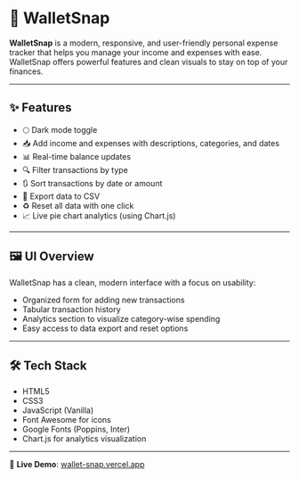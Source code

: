 # 💸 WalletSnap

**WalletSnap** is a modern, responsive, and user-friendly personal expense tracker that helps you manage your income and expenses with ease.  WalletSnap offers powerful features and clean visuals to stay on top of your finances.

---

## ✨ Features

- 🌕 Dark mode toggle
- 📥 Add income and expenses with descriptions, categories, and dates
- 📊 Real-time balance updates
- 🔍 Filter transactions by type
- 🔃 Sort transactions by date or amount
- 🧾 Export data to CSV
- ♻️ Reset all data with one click
- 📈 Live pie chart analytics (using Chart.js)

---

## 🖼️ UI Overview

WalletSnap has a clean, modern interface with a focus on usability:
- Organized form for adding new transactions
- Tabular transaction history
- Analytics section to visualize category-wise spending
- Easy access to data export and reset options

---

## 🛠️ Tech Stack

- HTML5
- CSS3
- JavaScript (Vanilla)
- Font Awesome for icons
- Google Fonts (Poppins, Inter)
- Chart.js for analytics visualization

---

🔗 **Live Demo**: [wallet-snap.vercel.app](https://wallet-snap.vercel.app/)







